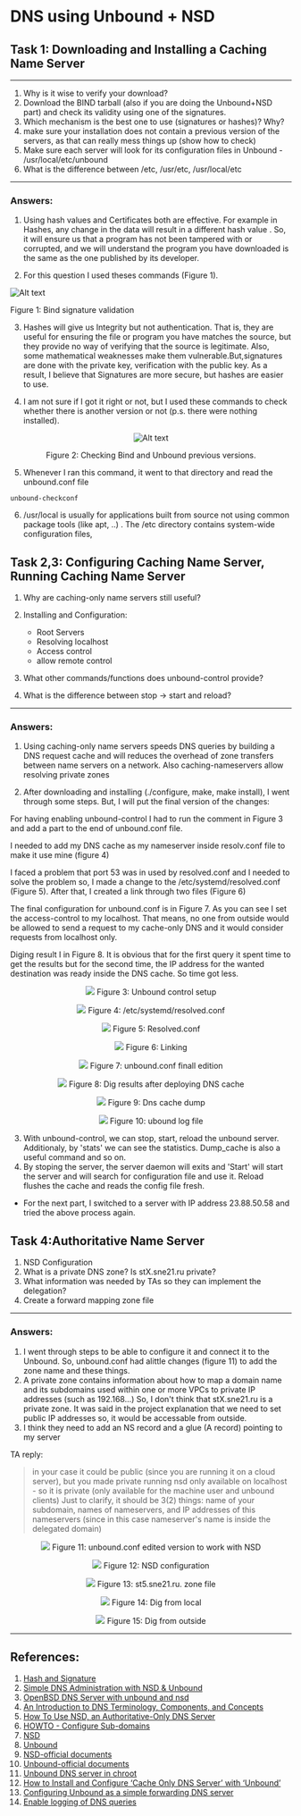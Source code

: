 # DNS using Unbound + NSD

## Task 1: Downloading and Installing a Caching Name Server
--------------
1. Why is it wise to verify your download?
2. Download the BIND tarball (also if you are doing the Unbound+NSD part) and check its validity using one of the signatures.
3. Which mechanism is the best one to use (signatures or hashes)? Why?
4. make sure your installation does not contain a previous version of the servers, as that can really mess things up (show how to check)
5. Make sure each server will look for its configuration files in Unbound - /usr/local/etc/unbound
6. What is the difference between /etc, /usr/etc, /usr/local/etc
--------------

### Answers:

1. Using hash values and Certificates both are effective. For example in Hashes, any change in the data will result in a different hash value . So, it will ensure us that a program has not been tampered with or corrupted, and we will understand the program you have downloaded is the same as the one published by its developer.


2. For this question I used theses commands (Figure 1).


![Alt text](https://i.imgur.com/39nZgx1.png)

Figure 1: Bind signature validation 

3. Hashes will give us Integrity but not authentication. That is, they are useful for ensuring the file or program you have matches the source, but they provide no way of verifying that the source is legitimate. Also, some mathematical weaknesses make them vulnerable.But,signatures are done with the private key, verification with the public key.  As a result, I believe that Signatures are more secure, but hashes are easier to use. 


4. I am not sure if I got it right or not, but I used these commands to check whether there is another version or not (p.s. there were nothing installed).


<center>

![Alt text](https://i.imgur.com/yLCRdwz.png)


Figure 2: Checking Bind and Unbound previous versions.

</center>

5. Whenever I ran this command, it went to that directory and read the unbound.conf file

```
unbound-checkconf
```

6. /usr/local is usually for applications built from source not using common package tools (like apt, ..) . The /etc directory contains system-wide configuration files,


## Task 2,3: Configuring Caching Name Server, Running Caching Name Server


1. Why are caching-only name servers still useful?
2. Installing and Configuration:
    * Root Servers
    * Resolving localhost
    * Access control
    * allow remote control

3. What other commands/functions does unbound-control provide? 
4. What is the difference between stop -> start and reload?

-------------------------------------------------------------

### Answers:

1. Using caching-only name servers speeds DNS queries by building a DNS request cache and will reduces the overhead of zone transfers between name servers on a network. Also caching-nameservers allow resolving private zones


2. After downloading and installing (./configure, make, make install), I went through some steps. But, I will put the final version of the changes:

For having enabling unbound-control I had to run the comment in Figure 3 and add a part to the end of unbound.conf file.

I needed to add my DNS cache as my nameserver inside resolv.conf file to make it use mine (figure 4)

I faced a problem that port 53 was in used by resolved.conf and I needed to solve the problem so, I made a change to the /etc/systemd/resolved.conf  (Figure 5). After that, I created a link through two files (Figure 6)

The final configuration for unbound.conf is in Figure 7. As you can see I set the access-control to my localhost. That means, no one from outside would be allowed to send a request to my cache-only DNS and it would consider requests from localhost only.

Diging result I in Figure 8. It is obvious that for the first query it spent time to get the results but for the second time, the IP address for the wanted destination was ready inside the DNS cache. So time got less.

<center>

![](https://i.imgur.com/wZqyx1H.png)
Figure 3: Unbound control setup

![](https://i.imgur.com/pPQCMwC.png)
Figure 4: /etc/systemd/resolved.conf

![](https://i.imgur.com/sp8CFa4.png)
Figure 5: Resolved.conf

![](https://i.imgur.com/cBt1Wsz.png)
Figure 6: Linking

![](https://i.imgur.com/qiuT3GF.png)
Figure 7: unbound.conf finall edition


![](https://i.imgur.com/2STkonO.png)
Figure 8: Dig results after deploying DNS cache

![](https://i.imgur.com/uEUWDRs.png)
Figure 9: Dns cache dump

![](https://i.imgur.com/TSCc4o7.png)
Figure 10: ubound log file

</center>

3. With unbound-control, we can stop, start, reload the unbound server. Additionaly, by 'stats' we can see the statistics. Dump_cache is also a useful command and so on.
4. By stoping the server, the server daemon will exits and 'Start' will start the server and will search for configuration file and use it. Reload flushes the cache and reads  the  config file fresh.


* For the next part, I switched to a server with IP address 23.88.50.58 and tried the above process again.


## Task 4:Authoritative Name Server
1. NSD Configuration
2. What is a private DNS zone? Is stX.sne21.ru private?
3. What information was needed by TAs so they can implement the delegation?
4. Create a forward mapping zone file 
----------------------------------------------------

### Answers:

1. I went through steps to be able to configure it and connect it to the Unbound. So, unbound.conf had alittle changes (figure 11) to add the zone name and these things.
2. A private zone contains information about how to map a domain name and its subdomains used within one or more VPCs to private IP addresses (such as 192.168...) So, I don't think that stX.sne21.ru is a private zone. It was said in the project explanation that we need to set public IP addresses so, it would be accessable from outside. 
3. I think they need to add an NS record and a glue (A record) pointing to my server

TA reply:
> in your case it could be public (since you are running it on a cloud server), but you made private running nsd only available on localhost - so it is private (only available for the machine user and unbound clients)
> Just to clarify, it should be 3(2) things: name of your subdomain, names of nameservers, and IP addresses of this nameservers (since in this case nameserver's name is inside the delegated domain)



<center>

![](https://i.imgur.com/lIr9UoG.png)
Figure 11: unbound.conf edited version to work with NSD

![](https://i.imgur.com/7AVNvBx.png)
Figure 12: NSD configuration

![](https://i.imgur.com/xwPhNlJ.png)
Figure 13: st5.sne21.ru. zone file

![](https://i.imgur.com/AZ6ibfX.png)
Figure 14: Dig from local

![](https://i.imgur.com/079cu2X.png)
Figure 15: Dig from outside

</center>

---
## References:

1. [Hash and Signature](https://proprivacy.com/guides/how-why-and-when-you-should-hash-check)
2. [Simple DNS Administration with NSD & Unbound](https://www.pbdigital.org/post/2020-08-31-nlnetlabs-nsd-unbound-omnios/)
3. [OpenBSD DNS Server with unbound and nsd](https://jamsek.dev/posts/2019/Jul/28/openbsd-dns-server-with-unbound-and-nsd/)
4. [An Introduction to DNS Terminology, Components, and Concepts](https://www.digitalocean.com/community/tutorials/an-introduction-to-dns-terminology-components-and-concepts)
5. [How To Use NSD, an Authoritative-Only DNS Server](https://www.digitalocean.com/community/tutorials/how-to-use-nsd-an-authoritative-only-dns-server-on-ubuntu-14-04)
6. [HOWTO - Configure Sub-domains](http://www.zytrax.com/books/dns/ch9/subdomain.html)
7. [NSD](https://wiki.archlinux.org/title/NSD)
8. [Unbound](https://wiki.archlinux.org/title/unbound)
9. [NSD-official documents](https://www.nlnetlabs.nl/projects/nsd/about/)
10. [Unbound-official documents](https://nlnetlabs.nl/documentation/unbound/unbound.conf/)
11. [Unbound DNS server in chroot](http://sysadminproject.blogspot.com/2014/03/unbound-dns-server-in-chroot.html)
12. [How to Install and Configure ‘Cache Only DNS Server’ with ‘Unbound’](https://www.tecmint.com/setup-dns-cache-server-in-centos-7/)
13. [Configuring Unbound as a simple forwarding DNS server](https://www.redhat.com/sysadmin/forwarding-dns-2)
14. [Enable logging of DNS queries ](https://snippets.khromov.se/enable-logging-of-dns-queries-in-unbound-dns-resolver/)
